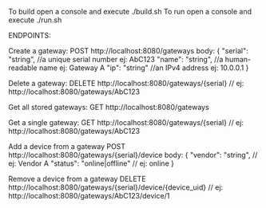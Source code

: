 To build open a console and execute ./build.sh
To run open a console and execute ./run.sh

ENDPOINTS:

Create a gateway:
POST http://localhost:8080/gateways
body: {
"serial": "string", //a unique serial number ej: AbC123
"name": "string", //a human-readable name ej: Gateway A
"ip": "string" //an IPv4 address ej: 10.0.0.1
}

Delete a gateway:
DELETE http://localhost:8080/gateways/{serial} // ej: http://localhost:8080/gateways/AbC123

Get all stored gateways:
GET http://localhost:8080/gateways

Get a single gateway:
GET http://localhost:8080/gateways/{serial} // ej: http://localhost:8080/gateways/AbC123

Add a device from a gateway
POST http://localhost:8080/gateways/{serial}/device
body: {
"vendor": "string", // ej: Vendor A
"status": "online|offline" // ej: online
}

Remove a device from a gateway
DELETE http://localhost:8080/gateways/{serial}/device/{device_uid} // ej: http://localhost:8080/gateways/AbC123/device/1
